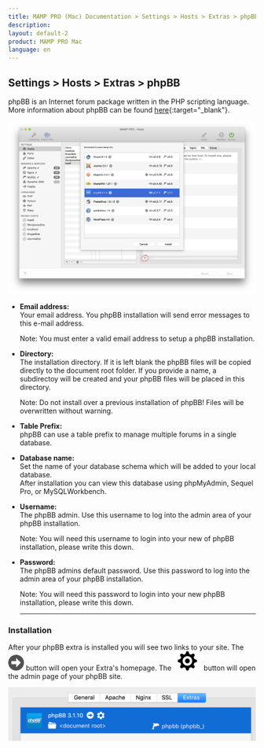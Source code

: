 ```yaml
---
title: MAMP PRO (Mac) Documentation > Settings > Hosts > Extras > phpBB
description: 
layout: default-2
product: MAMP PRO Mac
language: en
---
```


## Settings > Hosts > Extras > phpBB

phpBB is an Internet forum package written in the PHP scripting language. More information about phpBB can be found [here](https://www.phpbb.com){:target="_blank"}.

![MAMP](/en/MAMP-PRO-Mac/Settings/Hosts/Extras/phpBB/phpBB.png)

*  **Email address:**  
   Your email address. You phpBB installation will send error messages to this e-mail address.
   <div class="alert" role="alert">   
   Note: You must enter a valid email address to setup a phpBB installation.
   </div>

*  **Directory:**  
   The installation directory. If it is left blank the phpBB files will be copied directly to the document root folder. If you provide a name, a subdirectoy will be created and your phpBB files will be placed in this directory.  
   <div class="alert" role="alert">
   Note: Do not install over a previous installation of phpBB! Files will be overwritten without warning.
   </div>

*  **Table Prefix:**  
   phpBB can use a table prefix to manage multiple forums in a single database. 

*  **Database name:**  
   Set the name of your database schema which will be added to your local database.  
   After installation you can view this database using phpMyAdmin, Sequel Pro, or MySQLWorkbench. 
 
*  **Username:**  
   The phpBB admin. Use this username to log into the admin area of your phpBB installation. 
   <div class="alert" role="alert">   
   Note: You will need this username to login into your new of phpBB installation, please write this down.
   </div>
*  **Password:**  
   The phpBB admins default password. Use this password to log into the admin area of your phpBB installation.
   <div class="alert" role="alert">
   Note: You will need this password to login into your new phpBB installation, please write this down.
   </div>
   
   ---

### Installation
 
After your phpBB extra is installed you will see two links to your site. The ![MAMP](/en/MAMP-PRO-Mac/Settings/Hosts/Extras/BlackArrow.png) button will open your Extra's homepage. The ![MAMP](/en/MAMP-PRO-Mac/Settings/Hosts/Extras/gear.png) button will open the admin page of your phpBB site.

![MAMP](/en/MAMP-PRO-Mac/Settings/Hosts/Extras/phpBB/installphpBB.png)


